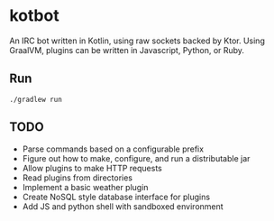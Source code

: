 # kotbot
An IRC bot written in Kotlin, using raw sockets backed by Ktor. Using GraalVM, plugins can be written in Javascript, Python, or Ruby.

## Run
```shell
./gradlew run
```

## TODO
- Parse commands based on a configurable prefix
- Figure out how to make, configure, and run a distributable jar
- Allow plugins to make HTTP requests
- Read plugins from directories
- Implement a basic weather plugin
- Create NoSQL style database interface for plugins
- Add JS and python shell with sandboxed environment
 